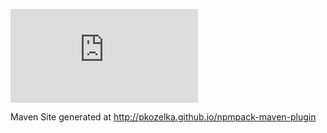 ![npm pack](http://www.fonts2u.com/generate.html?id=20432&custom=npm%20pack&size=2)

Maven Site generated at http://pkozelka.github.io/npmpack-maven-plugin

